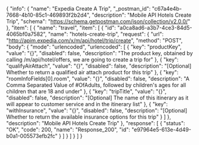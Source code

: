 {
  "info": {
    "name": "Expedia Create A Trip",
    "_postman_id": "c67a4e4b-7668-4b10-85c1-469893f2b2d4",
    "description": "Mobile API Hotels Create Trip",
    "schema": "https://schema.getpostman.com/json/collection/v2.0.0/"
  },
  "item": [
    {
      "name": "travel",
      "item": [
        {
          "id": "a0ca8ad6-a3b7-4ce3-84d5-4065bf0a7582",
          "name": "hotels-create-trip",
          "request": {
            "url": "http://apim.expedia.com/x/m/api/hotel/trip/create",
            "method": "POST",
            "body": {
              "mode": "urlencoded",
              "urlencoded": [
                {
                  "key": "productKey",
                  "value": "{}",
                  "disabled": false,
                  "description": "The product key, obtained by calling /m/api/hotel/offers,  we are going to create a trip for"
                },
                {
                  "key": "qualifyAirAttach",
                  "value": "{}",
                  "disabled": false,
                  "description": "[Optional] Whether to return a qualified air attach product for this trip"
                },
                {
                  "key": "roomInfoFields[0].room",
                  "value": "{}",
                  "disabled": false,
                  "description": "A Comma Separated Value of #OfAdults, followed by children's ages for all children that are 18 and under"
                },
                {
                  "key": "tripTitle",
                  "value": "{}",
                  "disabled": false,
                  "description": "[Optional] The name of this itinerary as it will appear to customer service and in the itinerary list"
                },
                {
                  "key": "withInsurance",
                  "value": "{}",
                  "disabled": false,
                  "description": "[Optional] Whether to return the available insurance options for this trip"
                }
              ]
            },
            "description": "Mobile API Hotels Create Trip"
          },
          "response": [
            {
              "status": "OK",
              "code": 200,
              "name": "Response_200",
              "id": "e97964e5-613e-4d49-b0a1-005573efb2fc"
            }
          ]
        }
      ]
    }
  ]
}